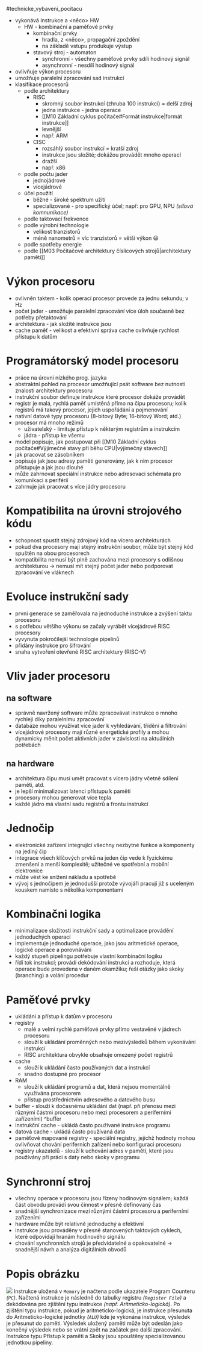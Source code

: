 #technicke_vybaveni_pocitacu 
* vykonává instrukce a <něco> HW
	* HW - kombinační a paměťové prvky
		* kombinační prvky
			* hradla, z <něco>, propagační zpoždění
			* na základě vstupu produkuje výstup
		* stavový stroj - automaton
			* synchronní - všechny paměťové prvky sdílí hodinový signál
			* asynchronní - nesdílí hodinový signál
* ovlivňuje výkon procesoru
* umožňuje paralelní zpracování sad instrukcí
* klasifikace procesorů
	* podle architektury
		* RISC
			* skromný soubor instrukcí (zhruba 100 instrukcí) = delší zdroj
			* jedna instrukce - jedna operace
			* [[M10 Základní cyklus počítače#Formát instrukce|formát instrukce]]
			* levnější
			* např. ARM
		* CISC
			* rozsáhlý soubor instrukcí = kratší zdroj
			* instrukce jsou složité; dokážou provádět mnoho operací
			* dražší
			* např. x86
	* podle počtu jader
		* jednojádrové
		* vícejádrové
	* účel použití
		* běžné - široké spektrum užití
		* specializované - pro specifický účel; např: pro GPU, NPU *(síťová komnunikace)*
	* podle taktovací frekvence
	* podle výrobní technologie
		* velikost tranzistorů
		* méně nanometrů = víc tranzistorů = větší výkon 😃
	* podle spotřeby energie
	* podle [[M03 Počítačové architektury číslicových strojů|architektury paměti]]
# Výkon procesoru
* ovlivněn taktem - kolik operací procesor provede za jednu sekundu; v Hz
* počet jader - umožňuje paralelní zpracování více úloh současně bez potřeby přetaktování
* architektura - jak složité instrukce jsou
* cache paměť - velikost a efektivní správa cache ovlivňuje rychlost přístupu k datům
# Programátorský model procesoru
* práce na úrovni nízkého prog. jazyka
* abstraktní pohled na procesor umožňující psát software bez nutnosti znalosti architektury procesoru
* instrukční soubor definuje instrukce které procesor dokáže provádět
* registr je malá, rychlá paměť umístěná přímo na čipu procesoru; kolik registrů má takový procesor, jejich uspořádání a pojmenování
* nativní datové typy procesoru (8-bitový Byte; 16-bitový Word; atd.)
* procesor má mnoho režimů
	* uživatelský - limituje přístup k některým registrům a instrukcím
	* jádra - přístup ke všemu
* model popisuje, jak postupovat při [[M10 Základní cyklus počítače#Výjimečné stavy při běhu CPU|výjimečný stavech]]
* jak pracovat se zásobníkem
* popisuje jak jsou adresy paměti generovány, jak k nim procesor přistupuje a jak jsou dlouhé
* může zahrnovat speciální instrukce nebo adresovací schémata pro komunikaci s periférií
* zahrnuje jak pracovat s více jádry procesoru
# Kompatibilita na úrovni strojového kódu
* schopnost spustit stejný zdrojový kód na vícero architekturách
* pokud dva procesory mají stejný instrukční soubor, může být stejný kód spuštěn na obou procesorech
* kompatibilita nemusí být plně zachována mezi procesory s odlišnou architekturou → nemusí mít stejný počet jader nebo podporovat zpracování ve vláknech
# Evoluce instrukční sady
* první generace se zaměřovala na jednoduché instrukce a zvýšení taktu procesoru
* s potřebou většího výkonu se začaly vyrábět vícejádrové RISC procesory
* vyvynuta pokročilejší technologie pipelinů
* přidány instrukce pro šifrování
* snaha vytvoření otevřené RISC architektury (RISC-V)
# Vliv jader procesoru
## na software
* správně navržený software může zpracovávat instrukce o mnoho rychleji díky paralelnímu zpracování
* databáze mohou využívat více jader k vyhledávání, třídění a filtrování
* vícejádrové procesory mají různé energetické profily a mohou dynamicky měnit počet aktivních jader v závislosti na aktuálních potřebách
## na hardware
* architektura čipu musí umět pracovat s vícero jádry včetně sdílení paměti, atd.
* je lepší minimalizovat latenci přístupu k paměti
* procesory mohou generovat více tepla
* každé jádro má vlastní sadu registrů a frontu instrukcí
# Jednočip
* elektronické zařízení integrující všechny nezbytné funkce a komponenty na jediný čip
* integrace všech klíčových prvků na jeden čip vede k fyzickému zmenšení a menší komplexitě; užitečné ve spotřební a mobilní elektronice
* může vést ke snížení nákladu a spotřebě
* vývoj s jednočipem je jednodušší protože vývojáři pracují již s uceleným kouskem namísto s několika komponentami
# Kombinačni logika
* minimalizace složitosti instrukční sady a optimalizace provádění jednoduchých operací
* implementuje jednoduché operace, jako jsou aritmetické operace, logické operace a porovnávání
* každý stupeň pipelingu potřebuje vlastní kombinační logiku
* řídí tok instrukcí; provádí dekódování instrukcí a rozhoduje, která operace bude provedena v daném okamžiku; řeší otázky jako skoky (branching) a volání procedur
# Paměťové prvky
* ukládání a přístup k datům v procesoru
* registry
	* malé a velmi rychlé paměťové prvky přímo vestavěné v jádrech procesoru
	* slouží k ukládání proměnných nebo mezivýsledků během vykonávání instrukcí
	* RISC architektura obvykle obsahuje omezený počet registrů
* cache
	* slouží k ukládání často používaných dat a instrukcí
	* snadno dostupné pro procesor
* RAM
	* slouží k ukládání programů a dat, která nejsou momentálně využívána procesorem
	* přístup prostřednictvím adresového a datového busu
* buffer - slouží k dočasnému ukládání dat (např. při přenosu mezi různými částmi procesoru nebo mezi procesorem a periferními zařízeními) ^buffer
* instrukční cache - ukládá často používané instrukce programu
* datová cache - ukládá často používaná data
* paměťově mapované registry - speciální registry, jejichž hodnoty mohou ovlivňovat chování periferních zařízení nebo konfiguraci procesoru
* registry ukazatelů - slouží k uchování adres v paměti, které jsou používány při práci s daty nebo skoky v programu
# Synchronní stroj
* všechny operace v procesoru jsou řízeny hodinovým signálem; každá část obvodu provádí svou činnost v přesně definovaný čas
* snadnější synchronizace mezi různými částmi procesoru a periferními zařízeními
* hardware může být relativně jednoduchý a efektivní
* instrukce jsou prováděny v přesně stanovených taktových cyklech, které odpovídají hranám hodinového signálu
* chování synchronních strojů je předvídatelné a opakovatelné → snadnější návrh a analýza digitálních obvodů
# Popis obrázku
![](https://www.alrj.org/images/riscv/Pipeline_summary.png)
Instrukce uložená v `Memory` je načtena podle ukazatele Program Counteru *(`PC`)*. Načtená instrukce je následně do tabulky registru *(`Register File`)* a dekódována pro zjištění typu instrukce *(např. Aritmeticko-logická)*. Po zjištění typu instrukce, pokud je aritmeticko-logická, je instrukce přesunuta do Aritmeticko-logické jednotky *(`ALU`)* kde je vykonána instrukce, výsledek je přesunut do paměti. Výsledek uložený paměti může být odeslán jako konečný výsledek nebo se vrátní zpět na začátek pro další zpracování. Instrukce typu Přístup k paměti a Skoky jsou spouštěny specializovanou jednotkou pipeliny.